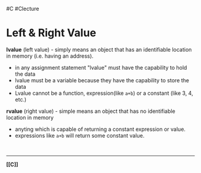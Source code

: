 #C #Clecture 
# Left & Right Value

**lvalue** (left value) - simply means an object that has an identifiable location in memory (i.e. having an address).
- in any assignment statement "lvalue" must have the capability to hold the data
- lvalue must be a variable because they have the capability to store the data
- Lvalue cannot be a function, expression(like `a+b`) or a constant (like 3, 4, etc.)

**rvalue** (right value) - simple means an object that has no identifiable location in memory
- anyting which is capable of returning a constant expression or value.
- expressions like `a+b` will return some constant value.

<br>

---
**[[C]]**